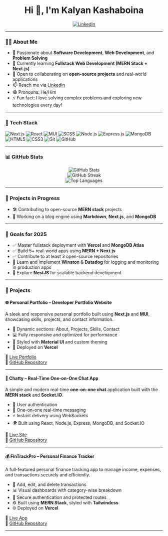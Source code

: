<h1 align="center">Hi 👋, I'm Kalyan Kashaboina</h1>

<p align="center">
  <a href="https://www.linkedin.com/in/kashaboina-kalyan-308495284/" target="_blank">
    <img src="https://img.shields.io/badge/LinkedIn-Kalyan%20Kashaboina-blue?style=flat-square&logo=linkedin" alt="LinkedIn">
  </a>
</p>

---

### 👨‍💻 About Me

- 👀 Passionate about **Software Development**, **Web Development**, and **Problem Solving**
- 🌱 Currently learning **Fullstack Web Development (MERN Stack + Next.js)**
- 💞️ Open to collaborating on **open-source projects** and real-world applications
- 📫 Reach me via [LinkedIn](https://www.linkedin.com/in/kashaboina-kalyan-308495284/)
- 😄 Pronouns: He/Him
- ⚡ Fun fact: I love solving complex problems and exploring new technologies every day!

---

### 🔧 Tech Stack

<p align="left">
  <img src="https://img.shields.io/badge/Next.js-000000?style=for-the-badge&logo=nextdotjs&logoColor=white" alt="Next.js"/>
  <img src="https://img.shields.io/badge/React-20232A?style=for-the-badge&logo=react&logoColor=61DAFB" alt="React"/>
  <img src="https://img.shields.io/badge/MUI-007FFF?style=for-the-badge&logo=mui&logoColor=white" alt="MUI"/>
  <img src="https://img.shields.io/badge/SCSS-CC6699?style=for-the-badge&logo=sass&logoColor=white" alt="SCSS"/>
  <img src="https://img.shields.io/badge/Node.js-339933?style=for-the-badge&logo=nodedotjs&logoColor=white" alt="Node.js"/>
  <img src="https://img.shields.io/badge/Express.js-000000?style=for-the-badge&logo=express&logoColor=white" alt="Express.js"/>
  <img src="https://img.shields.io/badge/MongoDB-4EA94B?style=for-the-badge&logo=mongodb&logoColor=white" alt="MongoDB"/>
  <img src="https://img.shields.io/badge/HTML5-E34F26?style=for-the-badge&logo=html5&logoColor=white" alt="HTML5"/>
  <img src="https://img.shields.io/badge/CSS3-1572B6?style=for-the-badge&logo=css3&logoColor=white" alt="CSS3"/>
  <img src="https://img.shields.io/badge/Git-F05032?style=for-the-badge&logo=git&logoColor=white" alt="Git"/>
  <img src="https://img.shields.io/badge/GitHub-181717?style=for-the-badge&logo=github&logoColor=white" alt="GitHub"/>
</p>

---

### 📊 GitHub Stats

<p align="center">
  <img src="https://github-readme-stats.vercel.app/api?username=kalyankashaboina&show_icons=true&theme=react&hide_border=true" alt="GitHub Stats"/>
  <br/>
  <img src="https://streak-stats.demolab.com/?user=kalyankashaboina&theme=react&hide_border=true" alt="GitHub Streak"/>
  <br/>
  <img src="https://github-readme-stats.vercel.app/api/top-langs/?username=kalyankashaboina&layout=compact&theme=react&hide_border=true" alt="Top Languages"/>
</p>

---

### 🚀 Projects in Progress

- 🛠️ Contributing to open-source **MERN stack** projects  
- 📘 Working on a blog engine using **Markdown**, **Next.js**, and **MongoDB**

---

### 🎯 Goals for 2025

- ✅ Master fullstack deployment with **Vercel** and **MongoDB Atlas**
- ✅ Build 5+ real-world apps using **MERN + Next.js**
- ✅ Contribute to at least 3 open-source repositories
- 🚀 Learn and implement **Winston** & **Datadog** for logging and monitoring in production apps  
- 🚀 Explore **NestJS** for scalable backend development


---

### 🧩 Projects

#### 🌐 Personal Portfolio – Developer Portfolio Website

A sleek and responsive personal portfolio built using **Next.js** and **MUI**, showcasing skills, projects, and contact information.

- 📄 Dynamic sections: About, Projects, Skills, Contact  
- 💻 Fully responsive and optimized for performance  
- 🎨 Styled with **Material UI** and custom theming  
- 🚀 Deployed on **Vercel**

🔗 [Live Portfolio](https://kalyan-kashaboina-portfolio.vercel.app/)  
📂 [GitHub Repository](https://github.com/kalyankashaboina/kalyan_kashaboina_portfolio)

---

#### 💬 Chatty – Real-Time One-on-One Chat App

A simple and modern real-time **one-on-one chat** application built with the **MERN stack** and **Socket.IO**.

- 🔐 User authentication  
- 💬 One-on-one real-time messaging  
- ⚡ Instant delivery using WebSockets  
- 🌍 Built using React, Node.js, Express, MongoDB, and Socket.IO

🔗 [Live Site](https://chatty-navy.vercel.app/)  
📂 [GitHub Repository](https://github.com/kalyankashaboina/Chatty)

---

#### 💰 FinTrackPro – Personal Finance Tracker

A full-featured personal finance tracking app to manage income, expenses, and transactions securely and efficiently.

- 🧾 Add, edit, and delete transactions  
- 📊 Visual dashboards with category-wise breakdown  
- 🔐 Secure authentication and protected routes  
- ⚙️ Built using **MERN Stack**, styled with **Tailwindcss**  
- 🌐 Deployed on **Vercel**

🔗 [Live App](https://fintrackpro-three.vercel.app/login)  
📂 [GitHub Repository](https://github.com/kalyankashaboina/FinTrackPro)

---

<!---
kalyankashaboina/kalyankashaboina is a ✨ special ✨ repository because its `README.md` (this file) appears on your GitHub profile.
You can click the Preview link to take a look at your changes.
--->

